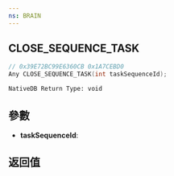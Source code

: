 ```yaml
---
ns: BRAIN
---
```

## CLOSE_SEQUENCE_TASK

```c
// 0x39E72BC99E6360CB 0x1A7CEBD0
Any CLOSE_SEQUENCE_TASK(int taskSequenceId);
```

```
NativeDB Return Type: void
```

## 參數
* **taskSequenceId**: 

## 返回值
